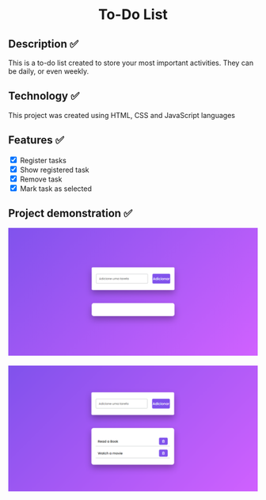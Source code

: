 <h1 align="center">
<strong> To-Do List</strong>
</h1>

<h2> Description ✅ </h2>
<p> This is a to-do list created to store your most important activities. They can be daily, or even weekly. </p>

<h2> Technology ✅ </h2>
<p> This project was created using HTML, CSS and JavaScript languages </p>

<h2> Features ✅ </h2>

<input type="checkbox" checked> Register tasks
<br>
<input type="checkbox" checked> Show registered task
<br>
<input type="checkbox" checked> Remove task
<br>
<input type="checkbox" checked> Mark task as selected

<h2> Project demonstration ✅ </h2>
<img src="./public/screenshots/banner.png" alt="
Print Screen">
<br>
<br>
<img src="./public/screenshots/execution.png" alt="Print Screen">
